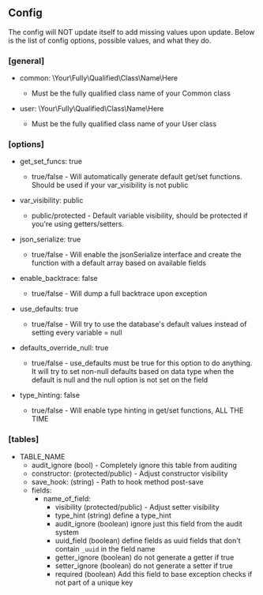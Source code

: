 ## Config

The config will NOT update itself to add missing values upon update. Below is the list of config options, possible values, and what they do.


### [general]

 - common: \Your\Fully\Qualified\Class\Name\Here
   - Must be the fully qualified class name of your Common class

 - user: \Your\Fully\Qualified\Class\Name\Here
   - Must be the fully qualified class name of your User class


### [options]
 - get_set_funcs: true
   - true/false - Will automatically generate default get/set functions.  Should be used if your var_visibility is not public

 - var_visibility: public
   - public/protected - Default variable visibility, should be protected if you're using getters/setters.

 - json_serialize: true
   - true/false - Will enable the jsonSerialize interface and create the function with a default array based on available fields

 - enable_backtrace: false
   - true/false - Will dump a full backtrace upon exception

 - use_defaults: true
   - true/false - Will try to use the database's default values instead of setting every variable = null

 - defaults_override_null: true
   - true/false - use_defaults must be true for this option to do anything.  It will try to set non-null defaults based on data type when the default is null and the null option is not set on the field
   
 - type_hinting: false
   - true/false - Will enable type hinting in get/set functions, ALL THE TIME
   
   
### [tables]
   - TABLE_NAME
     - audit_ignore (bool) - Completely ignore this table from auditing
     - constructor: (protected/public) - Adjust constructor visibility
     - save_hook: (string) - Path to hook method post-save
     - fields:
       - name_of_field:
         - visibility (protected/public) - Adjust setter visibility
         - type_hint (string) define a type_hint
         - audit_ignore (boolean) ignore just this field from the audit system
         - uuid_field (boolean) define fields as uuid fields that don't contain `_uuid` in the field name
         - getter_ignore (boolean) do not generate a getter if true
         - setter_ignore (boolean) do not generate a setter if true
         - required (boolean) Add this field to base exception checks if not part of a unique key
